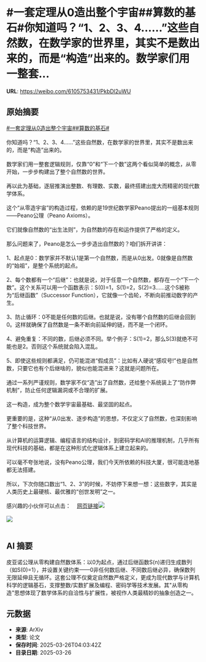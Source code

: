 # #一套定理从0造出整个宇宙##算数的基石#你知道吗？“1、2、3、4……”这些自然数，在数学家的世界里，其实不是数出来的，而是“构造”出来的。数学家们用一整套...

**URL**: https://weibo.com/6105753431/PkbDl2uWU

## 原始摘要

<a href="https://m.weibo.cn/search?containerid=231522type%3D1%26t%3D10%26q%3D%23%E4%B8%80%E5%A5%97%E5%AE%9A%E7%90%86%E4%BB%8E0%E9%80%A0%E5%87%BA%E6%95%B4%E4%B8%AA%E5%AE%87%E5%AE%99%23&amp;extparam=%23%E4%B8%80%E5%A5%97%E5%AE%9A%E7%90%86%E4%BB%8E0%E9%80%A0%E5%87%BA%E6%95%B4%E4%B8%AA%E5%AE%87%E5%AE%99%23" data-hide=""><span class="surl-text">#一套定理从0造出整个宇宙#</span></a><a href="https://m.weibo.cn/search?containerid=231522type%3D1%26t%3D10%26q%3D%23%E7%AE%97%E6%95%B0%E7%9A%84%E5%9F%BA%E7%9F%B3%23&amp;extparam=%23%E7%AE%97%E6%95%B0%E7%9A%84%E5%9F%BA%E7%9F%B3%23" data-hide=""><span class="surl-text">#算数的基石#</span></a><br><br>你知道吗？“1、2、3、4……”这些自然数，在数学家的世界里，其实不是数出来的，而是“构造”出来的。<br><br>数学家们用一整套逻辑规则，仅靠“0”和“下一个数”这两个看似简单的概念，从零开始，一步步构建出了整个自然数的世界。<br><br>再以此为基础，逐层推演出整数、有理数、实数，最终搭建出庞大而精密的现代数学体系。<br><br>这个“从零造宇宙”的构造过程，依赖的是19世纪数学家Peano提出的一组基本规则——Peano公理（Peano Axioms）。<br><br>它们就像自然数的“出生法则”，为自然数的存在和运作提供了严格的定义。<br><br>那么问题来了，Peano是怎么一步步造出自然数的？咱们拆开讲讲：<br><br>1、起点是0：数学家并不默认1是第一个自然数，而是从0出发。0就像是自然数的“始祖”，是整个系统的起点。<br>    <br>2、每个数都有一个“后继”：也就是说，对于任意一个自然数，都存在一个“下一个数”。这个关系可以用一个函数表示：S(0)=1，S(1)=2，S(2)=3……这个S被称为“后继函数”（Successor Function），它就像一个齿轮，不断向前推动数字的产生。<br>    <br>3、防止循环：0不能是任何数的后继。也就是说，没有哪个自然数的后继会回到0。这样就确保了自然数是一条不断向前延伸的链，而不是一个闭环。<br>    <br>4、避免重复：不同的数，后继必须不同。举个例子：S(1)=2，那么S(3)就绝不可能也是2。否则这个系统就会陷入混乱。<br>    <br>5、即使这些规则都满足，仍可能混进“假成员”：比如有人硬说“感叹号!”也是自然数，只要它也有个后继啥的，貌似也能混进来？这就是问题所在。<br><br>通过一系列严谨规则，数学家不仅“造”出了自然数，还给整个系统装上了“防作弊机制”，防止任何逻辑漏洞或不合理的扩展。<br><br>这一构造，成为整个数学宇宙最基础、最坚固的起点。<br><br>更重要的是，这种“从0出发、逐步构造”的思想，不仅定义了自然数，也深刻影响了整个科技世界。<br><br>从计算机的运算逻辑、编程语言的结构设计，到密码学和AI的推理机制，几乎所有现代科技的基础，都是在这种形式化逻辑体系上建立起来的。<br><br>可以毫不夸张地说，没有Peano公理，我们今天所依赖的科技大厦，很可能连地基都无法搭建。<br><br>所以，下次你随口数出“1、2、3”的时候，不妨停下来想一想：这些数字，其实是人类历史上最硬核、最优雅的“创世发明”之一。<br><br>感兴趣的小伙伴可以点击：<a href="https://weibo.cn/sinaurl?u=https%3A%2F%2Fprinciplesofcryptography.com%2Fnumber-theory-primer-an-axiomatic-study-of-natural-numbers-peano-axioms%2F" data-hide=""><span class="url-icon"><img style="width: 1rem;height: 1rem" src="https://h5.sinaimg.cn/upload/2015/09/25/3/timeline_card_small_web_default.png" referrerpolicy="no-referrer"></span><span class="surl-text">网页链接</span></a><img style="" src="https://tvax2.sinaimg.cn/large/006Fd7o3ly1hzt9pa548hj30n70zk79z.jpg" referrerpolicy="no-referrer"><br><br><img style="" src="https://tvax3.sinaimg.cn/large/006Fd7o3ly1hzt9pbttn6j30uh0p8gv6.jpg" referrerpolicy="no-referrer"><br><br>

## AI 摘要

皮亚诺公理从零构建自然数体系：以0为起点，通过后继函数S(n)递归生成数列（如S(0)=1），并设置关键约束——0非任何数后继、不同数后继必异，确保数列无限延伸且无循环。这套公理不仅奠定自然数严格定义，更成为现代数学与计算机科学的逻辑基石，支撑整数/实数扩展及编程、密码学等技术发展。其"从零构造"思想体现了数学体系的自洽性与扩展性，被视作人类最精妙的抽象创造之一。

## 元数据

- **来源**: ArXiv
- **类型**: 论文
- **保存时间**: 2025-03-26T04:03:42Z
- **目录日期**: 2025-03-26
